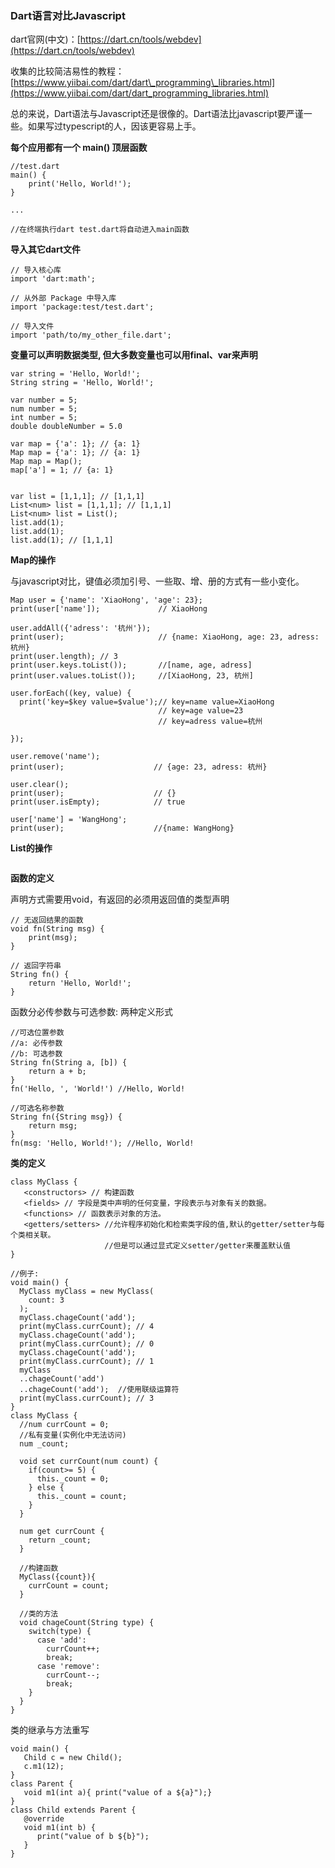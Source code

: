 ### Dart语言对比Javascript

dart官网\(中文\)：[https://dart.cn/tools/webdev](https://dart.cn/tools/webdev)

收集的比较简洁易性的教程：[https://www.yiibai.com/dart/dart\_programming\_libraries.html](https://www.yiibai.com/dart/dart_programming_libraries.html)

总的来说，Dart语法与Javascript还是很像的。Dart语法比javascript要严谨一些。如果写过typescript的人，因该更容易上手。

**每个应用都有一个 main\(\) 顶层函数**

```
//test.dart
main() {
    print('Hello, World!');
}

...

//在终端执行dart test.dart将自动进入main函数
```

**导入其它dart文件**

```
// 导入核心库
import 'dart:math';

// 从外部 Package 中导入库
import 'package:test/test.dart';

// 导入文件
import 'path/to/my_other_file.dart';
```

**变量可以声明数据类型, 但大多数变量也可以用final、var来声明**

```
var string = 'Hello, World!';
String string = 'Hello, World!';

var number = 5;
num number = 5;
int number = 5;
double doubleNumber = 5.0

var map = {'a': 1}; // {a: 1}
Map map = {'a': 1}; // {a: 1}
Map map = Map(); 
map['a'] = 1; // {a: 1}


var list = [1,1,1]; // [1,1,1]
List<num> list = [1,1,1]; // [1,1,1]
List<num> list = List();
list.add(1);
list.add(1);
list.add(1); // [1,1,1]
```

**Map的操作**

与javascript对比，键值必须加引号、一些取、增、册的方式有一些小变化。

```
Map user = {'name': 'XiaoHong', 'age': 23};
print(user['name']);             // XiaoHong

user.addAll({'adress': '杭州'});
print(user);                     // {name: XiaoHong, age: 23, adress: 杭州}
print(user.length); // 3
print(user.keys.toList());       //[name, age, adress]
print(user.values.toList());     //[XiaoHong, 23, 杭州]

user.forEach((key, value) {
  print('key=$key value=$value');// key=name value=XiaoHong
                                 // key=age value=23
                                 // key=adress value=杭州

});

user.remove('name');
print(user);                    // {age: 23, adress: 杭州}

user.clear();
print(user);                    // {}
print(user.isEmpty);            // true

user['name'] = 'WangHong';
print(user);                    //{name: WangHong}
```

**List的操作**

```

```

**函数的定义**

声明方式需要用void，有返回的必须用返回值的类型声明

```
// 无返回结果的函数
void fn(String msg) {
    print(msg);
}

// 返回字符串
String fn() {
    return 'Hello, World!';
}
```

函数分必传参数与可选参数: 两种定义形式

```
//可选位置参数
//a: 必传参数
//b: 可选参数
String fn(String a, [b]) {
    return a + b;
}
fn('Hello, ', 'World!') //Hello, World!

//可选名称参数
String fn({String msg}) {
    return msg;
}
fn(msg: 'Hello, World!'); //Hello, World!
```

**类的定义**

```
class MyClass {  
   <constructors> // 构建函数
   <fields> // 字段是类中声明的任何变量，字段表示与对象有关的数据。
   <functions> // 函数表示对象的方法。
   <getters/setters> //允许程序初始化和检索类字段的值,默认的getter/setter与每个类相关联。
                     //但是可以通过显式定义setter/getter来覆盖默认值 
}
```

```
//例子:
void main() {
  MyClass myClass = new MyClass(
    count: 3
  );
  myClass.chageCount('add');
  print(myClass.currCount); // 4
  myClass.chageCount('add');
  print(myClass.currCount); // 0
  myClass.chageCount('add');
  print(myClass.currCount); // 1
  myClass
  ..chageCount('add')
  ..chageCount('add');  //使用联级运算符
  print(myClass.currCount); // 3
}
class MyClass {
  //num currCount = 0;
  //私有变量(实例化中无法访问)
  num _count;

  void set currCount(num count) {
    if(count>= 5) {
      this._count = 0;
    } else {
      this._count = count;
    }
  }

  num get currCount {
    return _count;
  }

  //构建函数
  MyClass({count}){
    currCount = count;
  }

  //类的方法
  void chageCount(String type) {
    switch(type) {
      case 'add':
        currCount++;
        break;
      case 'remove':
        currCount--;
        break;
    }
  }
}
```

类的继承与方法重写

```
void main() { 
   Child c = new Child(); 
   c.m1(12); 
} 
class Parent { 
   void m1(int a){ print("value of a ${a}");} 
}  
class Child extends Parent { 
   @override 
   void m1(int b) { 
      print("value of b ${b}"); 
   } 
}
```



